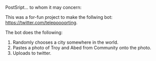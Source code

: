 PostSript... to whom it may concern:

This was a for-fun project to make the follwing bot: https://twitter.com/telepoooorting.

The bot does the following:
1. Randomly chooses a city somewhere in the world.
2. Pastes a photo of Troy and Abed from Community onto the photo.
3. Uploads to twitter.
